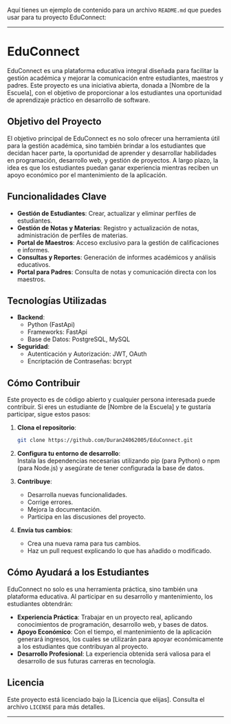 Aquí tienes un ejemplo de contenido para un archivo `README.md` que puedes usar para tu proyecto EduConnect:

---

# EduConnect

EduConnect es una plataforma educativa integral diseñada para facilitar la gestión académica y mejorar la comunicación entre estudiantes, maestros y padres. Este proyecto es una iniciativa abierta, donada a [Nombre de la Escuela], con el objetivo de proporcionar a los estudiantes una oportunidad de aprendizaje práctico en desarrollo de software.

## Objetivo del Proyecto

El objetivo principal de EduConnect es no solo ofrecer una herramienta útil para la gestión académica, sino también brindar a los estudiantes que decidan hacer parte, la oportunidad de aprender y desarrollar habilidades en programación, desarrollo web, y gestión de proyectos. A largo plazo, la idea es que los estudiantes puedan ganar experiencia mientras reciben un apoyo económico por el mantenimiento de la aplicación.

## Funcionalidades Clave

- **Gestión de Estudiantes**: Crear, actualizar y eliminar perfiles de estudiantes.
- **Gestión de Notas y Materias**: Registro y actualización de notas, administración de perfiles de materias.
- **Portal de Maestros**: Acceso exclusivo para la gestión de calificaciones e informes.
- **Consultas y Reportes**: Generación de informes académicos y análisis educativos.
- **Portal para Padres**: Consulta de notas y comunicación directa con los maestros.

## Tecnologías Utilizadas

- **Backend**:
  - Python (FastApi)
  - Frameworks: FastApi
  - Base de Datos: PostgreSQL, MySQL
- **Seguridad**:
  - Autenticación y Autorización: JWT, OAuth
  - Encriptación de Contraseñas: bcrypt

## Cómo Contribuir

Este proyecto es de código abierto y cualquier persona interesada puede contribuir. Si eres un estudiante de [Nombre de la Escuela] y te gustaría participar, sigue estos pasos:

1. **Clona el repositorio**:  

   ```bash
   git clone https://github.com/Duran24062005/EduConnect.git
   ```

2. **Configura tu entorno de desarrollo**:  
   Instala las dependencias necesarias utilizando pip (para Python) o npm (para Node.js) y asegúrate de tener configurada la base de datos.

3. **Contribuye**:  
   - Desarrolla nuevas funcionalidades.
   - Corrige errores.
   - Mejora la documentación.
   - Participa en las discusiones del proyecto.

4. **Envía tus cambios**:  
   - Crea una nueva rama para tus cambios.
   - Haz un pull request explicando lo que has añadido o modificado.

## Cómo Ayudará a los Estudiantes

EduConnect no solo es una herramienta práctica, sino también una plataforma educativa. Al participar en su desarrollo y mantenimiento, los estudiantes obtendrán:

- **Experiencia Práctica**: Trabajar en un proyecto real, aplicando conocimientos de programación, desarrollo web, y bases de datos.
- **Apoyo Económico**: Con el tiempo, el mantenimiento de la aplicación generará ingresos, los cuales se utilizarán para apoyar económicamente a los estudiantes que contribuyan al proyecto.
- **Desarrollo Profesional**: La experiencia obtenida será valiosa para el desarrollo de sus futuras carreras en tecnología.

## Licencia

Este proyecto está licenciado bajo la [Licencia que elijas]. Consulta el archivo `LICENSE` para más detalles.

---

